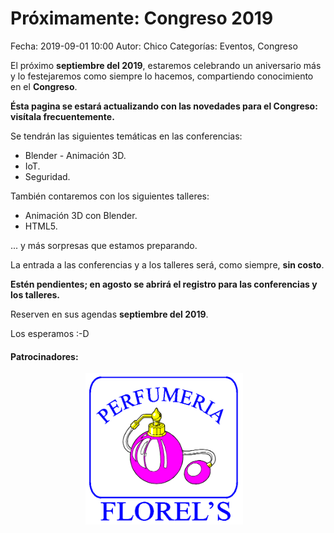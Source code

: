 Próximamente: Congreso 2019
==================================

Fecha: 2019-09-01 10:00
Autor:  Chico
Categorías: Eventos, Congreso

El próximo **septiembre del 2019**, estaremos celebrando un aniversario más y lo festejaremos como siempre lo hacemos, compartiendo conocimiento en el **Congreso**.

<!-- break -->

**Ésta pagina se estará actualizando con las novedades para el Congreso: visítala frecuentemente.**

Se tendrán las siguientes temáticas en las conferencias:

* Blender - Animación 3D.
* IoT.
* Seguridad.

También contaremos con los siguientes talleres:

* Animación 3D con Blender.
* HTML5.

... y más sorpresas que estamos preparando.

La entrada a las conferencias y a los talleres será, como siempre, **sin costo**.

**Estén pendientes; en agosto se abrirá el registro para las conferencias y los talleres.**

Reserven en sus agendas **septiembre del 2019**.

Los esperamos :-D

#### Patrocinadores:

<center>
<img class="img-responsive" style="width:50%;height:auto;margin-right:12px;" src="2019-09-01-avances-congreso-2019/Perfumeria_Florels_blanco.png" alt="Florels" width="325" height="250">
</center>

